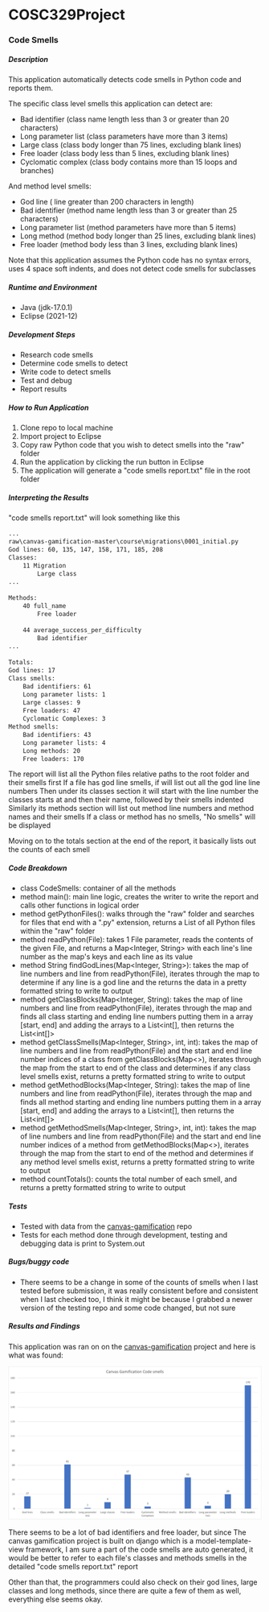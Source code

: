 # COSC329Project

### Code Smells

##### Description

This application automatically detects code smells in Python code and reports them.

The specific class level smells this application can detect are:
- Bad identifier (class name length less than 3 or greater than 20 characters)
- Long parameter list (class parameters have more than 3 items)
- Large class (class body longer than 75 lines, excluding blank lines)
- Free loader (class body less than 5 lines, excluding blank lines)
- Cyclomatic complex (class body contains more than 15 loops and branches)

And method level smells:
- God line ( line greater than 200 characters in length)
- Bad identifier (method name length less than 3 or greater than 25 characters)
- Long parameter list (method parameters have more than 5 items)
- Long method (method body longer than 25 lines, excluding blank lines)
- Free loader (method body less than 3 lines, excluding blank lines)

Note that this application assumes the Python code has no syntax errors, uses 4 space soft indents, and does not detect code smells for subclasses

##### Runtime and Environment

- Java (jdk-17.0.1)
- Eclipse (2021-12)

##### Development Steps

- Research code smells
- Determine code smells to detect
- Write code to detect smells
- Test and debug
- Report results

##### How to Run Application

1. Clone repo to local machine
1. Import project to Eclipse
1. Copy raw Python code that you wish to detect smells into the "raw" folder
1. Run the application by clicking the run button in Eclipse
1. The application will generate a "code smells report.txt" file in the root folder

##### Interpreting the Results

"code smells report.txt" will look something like this

```
...
raw\canvas-gamification-master\course\migrations\0001_initial.py
God lines: 60, 135, 147, 158, 171, 185, 208
Classes:
	11 Migration
		Large class
...

Methods:
	40 full_name
		Free loader

	44 average_success_per_difficulty
		Bad identifier
...

Totals:
God lines: 17
Class smells:
	Bad identifiers: 61
	Long parameter lists: 1
	Large classes: 9
	Free loaders: 47
	Cyclomatic Complexes: 3
Method smells:
	Bad identifiers: 43
	Long parameter lists: 4
	Long methods: 20
	Free loaders: 170
```


The report will list all the Python files relative paths to the root folder and their smells first
If a file has god line smells, if will list out all the god line line numbers
Then under its classes section it will start with the line number the classes starts at and then their name, followed by their smells indented
Similarly its methods section will list out method line numbers and method names and their smells
If a class or method has no smells, "No smells" will be displayed

Moving on to the totals section at the end of the report, it basically lists out the counts of each smell

##### Code Breakdown

- class CodeSmells: container of all the methods
- method main(): main line logic, creates the writer to write the report and calls other functions in logical order
- method getPythonFiles(): walks through the "raw" folder and searches for files that end with a ".py" extension, returns a List<File> of all Python files within the "raw" folder
- method readPython(File): takes 1 File parameter, reads the contents of the given File, and returns a Map<Integer, String> with each line's line number as the map's keys and each line as its value
- method String findGodLines(Map<Integer, String>): takes the map of line numbers and line from readPython(File), iterates through the map to determine if any line is a god line and the returns the data in a pretty formatted string to write to output
- method getClassBlocks(Map<Integer, String): takes the map of line numbers and line from readPython(File), iterates through the map and finds all class starting and ending line numbers putting them in a array [start, end] and adding the arrays to a List<int[], then returns the List<int[]>
- method getClassSmells(Map<Integer, String>, int, int):  takes the map of line numbers and line from readPython(File) and the start and end line number indices of a class from getClassBlocks(Map<>), iterates through the map from the start to end of the class and determines if any class level smells exist, returns a pretty formatted string to write to output
- method getMethodBlocks(Map<Integer, String): takes the map of line numbers and line from readPython(File), iterates through the map and finds all method starting and ending line numbers putting them in a array [start, end] and adding the arrays to a List<int[], then returns the List<int[]>
- method getMethodSmells(Map<Integer, String>, int, int):  takes the map of line numbers and line from readPython(File) and the start and end line number indices of a method from getMethodBlocks(Map<>), iterates through the map from the start to end of the method and determines if any method level smells exist, returns a pretty formatted string to write to output
- method countTotals(): counts the total number of each smell, and returns a pretty formatted string to write to output

##### Tests

- Tested with data from the [canvas-gamification](https://github.com/canvas-gamification/canvas-gamification) repo
- Tests for each method done through development, testing and debugging data is print to System.out

##### Bugs/buggy code

- There seems to be a change in some of the counts of smells when I last tested before submission, it was really consistent before and consistent when I last checked too, I think it might be because I grabbed a newer version of the testing repo and some code changed, but not sure

##### Results and Findings

This application was ran on on the [canvas-gamification](https://github.com/canvas-gamification/canvas-gamification) project and here is what was found:

![graph](graph.png)

There seems to be a lot of bad identifiers and free loader, but since The canvas gamification project is built on django which is a model-template-view framework, I am sure a part of the code smells are auto generated, it would be better to refer to each file's classes and methods smells in the detailed "code smells report.txt" report

Other than that, the programmers could also check on their god lines, large classes and long methods, since there are quite a few of them as well, everything else seems okay.

